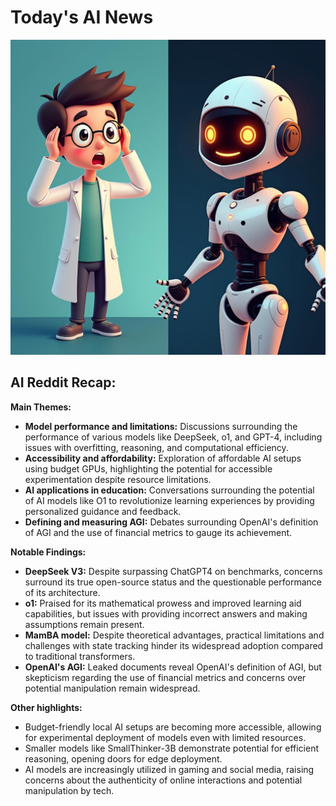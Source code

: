 
# Today's AI News

![Todays Image](pictures/20241231_101141.png)

## AI Reddit Recap:

**Main Themes:**

* **Model performance and limitations:** Discussions surrounding the performance of various models like DeepSeek, o1, and GPT-4, including issues with overfitting, reasoning, and computational efficiency.
* **Accessibility and affordability:** Exploration of affordable AI setups using budget GPUs, highlighting the potential for accessible experimentation despite resource limitations.
* **AI applications in education:** Conversations surrounding the potential of AI models like O1 to revolutionize learning experiences by providing personalized guidance and feedback.
* **Defining and measuring AGI:** Debates surrounding OpenAI's definition of AGI and the use of financial metrics to gauge its achievement.


**Notable Findings:**

* **DeepSeek V3:** Despite surpassing ChatGPT4 on benchmarks, concerns surround its true open-source status and the questionable performance of its architecture.
* **o1:** Praised for its mathematical prowess and improved learning aid capabilities, but issues with providing incorrect answers and making assumptions remain present.
* **MamBA model:** Despite theoretical advantages, practical limitations and challenges with state tracking hinder its widespread adoption compared to traditional transformers.
* **OpenAI's AGI:** Leaked documents reveal OpenAI's definition of AGI, but skepticism regarding the use of financial metrics and concerns over potential manipulation remain widespread.

**Other highlights:**

* Budget-friendly local AI setups are becoming more accessible, allowing for experimental deployment of models even with limited resources.
* Smaller models like SmallThinker-3B demonstrate potential for efficient reasoning, opening doors for edge deployment.
* AI models are increasingly utilized in gaming and social media, raising concerns about the authenticity of online interactions and potential manipulation by tech.
